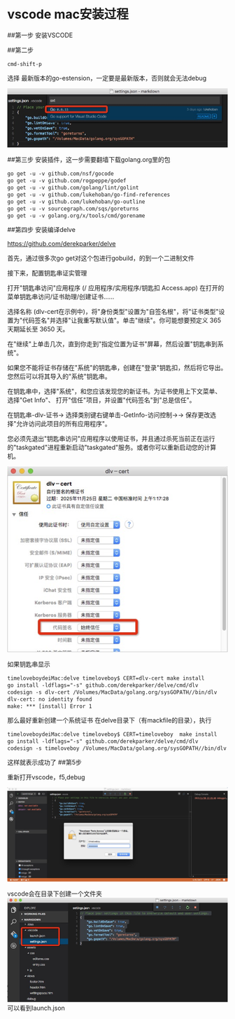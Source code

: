 # vscode mac安装过程

##第一步
安装VSCODE

##第二步
```
cmd-shift-p
```

选择 最新版本的go-estension，一定要是最新版本，否则就会无法debug

![](C76B1353-75CB-4E77-BB0D-59D034CAD333.png)

##第三步
安装插件，这一步需要翻墙下载golang.org里的包
```
go get -u -v github.com/nsf/gocode
go get -u -v github.com/rogpeppe/godef
go get -u -v github.com/golang/lint/golint
go get -u -v github.com/lukehoban/go-find-references
go get -u -v github.com/lukehoban/go-outline
go get -u -v sourcegraph.com/sqs/goreturns
go get -u -v golang.org/x/tools/cmd/gorename
```

##第四步
安装编译delve

https://github.com/derekparker/delve

首先，通过很多次go get对这个包进行gobuild，的到一个二进制文件


接下来，配置钥匙串证实管理

打开"钥匙串访问"应用程序 (/ 应用程序/实用程序/钥匙扣 Access.app)
在打开的菜单钥匙串访问/证书助理/创建证书......

选择名称 (dlv-cert在示例中)，将"身份类型"设置为"自签名根"，将"证书类型"设置为"代码签名"并选择"让我重写默认值"。单击"继续"。你可能想要预定义 365 天期延长至 3650 天。

在"继续"上单击几次，直到你走到"指定位置为证书"屏幕，然后设置"钥匙串到系统"。

如果您不能将证书存储在"系统"的钥匙串，创建在"登录"钥匙扣，然后将它导出。您然后可以将其导入的"系统"钥匙串。

在钥匙串中，选择"系统"，和您应该发现您的新证书。为证书使用上下文菜单、 选择"Get Info"、 打开"信任"项目，并设置"代码签名"到"总是信任"。

在钥匙串-dlv-证书-> 选择类别键右键单击-GetInfo-访问控制->-> 保存更改选择"允许访问此项目的所有应用程序"。

您必须先退出"钥匙串访问"应用程序以使用证书，并且通过杀死当前正在运行的"taskgated"进程重新启动"taskgated"服务。或者你可以重新启动您的计算机。


![](925658DA-D6D0-41CC-9111-B921BAB3C151.png)

如果钥匙串显示
```
timeloveboydeiMac:delve timeloveboy$ CERT=dlv-cert make install
go install -ldflags="-s" github.com/derekparker/delve/cmd/dlv
codesign -s dlv-cert /Volumes/MacData/golang.org/sysGOPATH//bin/dlv
dlv-cert: no identity found
make: *** [install] Error 1
```
那么最好重新创建一个系统证书
在delve目录下（有mackfile的目录），执行

```
timeloveboydeiMac:delve timeloveboy$ CERT=timeloveboy  make install
go install -ldflags="-s" github.com/derekparker/delve/cmd/dlv
codesign -s timeloveboy /Volumes/MacData/golang.org/sysGOPATH//bin/dlv
```

这样就表示成功了
##第5步

重新打开vscode，f5,debug


![](52EC5D29-F4D7-43F4-9350-7974A83D8654.png)

vscode会在目录下创建一个文件夹
![](E34D3BC9-6387-491B-8452-665F572F3639.png)
可以看到launch.json
